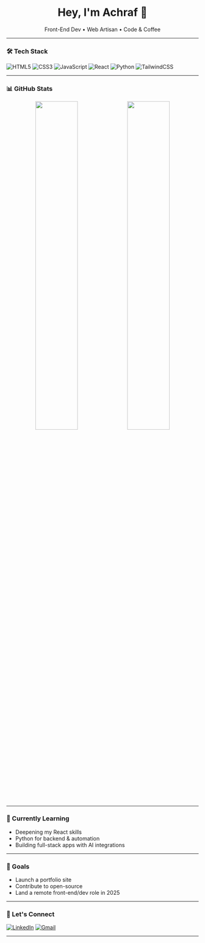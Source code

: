 <h1 align="center">Hey, I'm Achraf 👋</h1>
<p align="center">Front-End Dev • Web Artisan • Code & Coffee</p>

---

### 🛠️ Tech Stack

![HTML5](https://img.shields.io/badge/-HTML5-E34F26?style=flat&logo=html5&logoColor=white)
![CSS3](https://img.shields.io/badge/-CSS3-1572B6?style=flat&logo=css3)
![JavaScript](https://img.shields.io/badge/-JavaScript-F7DF1E?style=flat&logo=javascript&logoColor=black)
![React](https://img.shields.io/badge/-React-61DAFB?style=flat&logo=react&logoColor=black)
![Python](https://img.shields.io/badge/-Python-3776AB?style=flat&logo=python&logoColor=white)
![TailwindCSS](https://img.shields.io/badge/-Tailwind-38B2AC?style=flat&logo=tailwind-css&logoColor=white)

---

### 📊 GitHub Stats

<p align="center">
  <img src="https://github-readme-stats.vercel.app/api?username=yourUsername&show_icons=true&theme=tokyonight" width="47%"/>
  <img src="https://github-readme-stats.vercel.app/api/top-langs/?username=yourUsername&layout=compact&theme=tokyonight" width="47%"/>
</p>

---

### 🌱 Currently Learning

- Deepening my React skills
- Python for backend & automation
- Building full-stack apps with AI integrations

---

### 🎯 Goals

- Launch a portfolio site
- Contribute to open-source
- Land a remote front-end/dev role in 2025

---

### 🤝 Let's Connect

[![LinkedIn](https://img.shields.io/badge/-LinkedIn-blue?style=flat&logo=linkedin)](https://www.linkedin.com/in//achraf-errabbaa)
[![Gmail](https://img.shields.io/badge/-Gmail-red?style=flat&logo=gmail&logoColor=white)](mailto:achraferrabbaa7@gmail.com)

---

<p align="center">
  <img src="https://komarev.com/ghpvc/?username=yourUsername&style=flat-square&color=blue" alt=""/>
</p>
